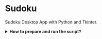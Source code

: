 # Sudoku

Sudoku Desktop App with Python and Tkinter.

<details>
<summary><b>How to prepare and run the script?</b></summary>


1. Clone this project.
2. You need to have installed Python 3 (the script was developed on version 3.10).
3. Create a virtual environment and install requirements:
- go to the folder where you cloned the project from the repository
~~~Windows PowerShell
PS> cd "path_with_cloned_project"
~~~
- create a virtual environment
~~~Windows PowerShell
PS> python -m venv venv
~~~
- activate it
~~~Windows PowerShell
PS> venv\Scripts\activate
~~~
- ensure you are using a virtual environment by checking the prefix (venv) in your console and
then install the requirements
~~~Windows PowerShell
(venv) PS> python -m pip install -r requirements.txt
~~~
4. Run the "<i>Sudoku.py</i>" file.
5. Other Python files '<i>(...).py</i>' shouldn't be launched directly.
</details>

